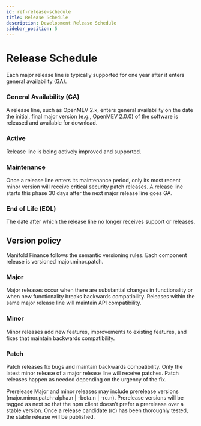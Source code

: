 ```yaml
---
id: ref-release-schedule
title: Release Schedule
description: Development Release Schedule
sidebar_position: 5
---
```



# Release Schedule

Each major release line is typically supported for one year after it enters general availability (GA).

### General Availability (GA)

A release line, such as OpenMEV 2.x, enters general availability on the date the initial, final major version (e.g.,
OpenMEV 2.0.0) of the software is released and available for download.

### Active

Release line is being actively improved and supported.

### Maintenance

Once a release line enters its maintenance period, only its most recent minor version will receive critical security
patch releases. A release line starts this phase 30 days after the next major release line goes GA.

### End of Life (EOL)

The date after which the release line no longer receives support or releases.

## Version policy

Manifold Finance follows the semantic versioning rules. Each component release is versioned major.minor.patch.

### Major

Major releases occur when there are substantial changes in functionality or when new functionality breaks backwards
compatibility. Releases within the same major release line will maintain API compatibility.

### Minor

Minor releases add new features, improvements to existing features, and fixes that maintain backwards compatibility.

### Patch

Patch releases fix bugs and maintain backwards compatibility. Only the latest minor release of a major release line will
receive patches. Patch releases happen as needed depending on the urgency of the fix.

Prerelease Major and minor releases may include prerelease versions (major.minor.patch-alpha.n | -beta.n | -rc.n).
Prerelease versions will be tagged as next so that the npm client doesn’t prefer a prerelease over a stable version.
Once a release candidate (rc) has been thoroughly tested, the stable release will be published.
